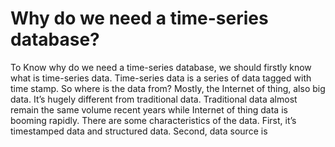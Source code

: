 # Why do we need a time-series database?

 To Know why do we need a time-series database, we should firstly know what is time-series data. Time-series data is a series of data tagged with time stamp. So where is the data from? Mostly, the Internet of thing, also big data. It’s hugely different from traditional data. Traditional data almost remain the same volume recent years while Internet of thing data is booming rapidly. There are some characteristics of the data. First, it’s timestamped data and structured data. Second, data source is